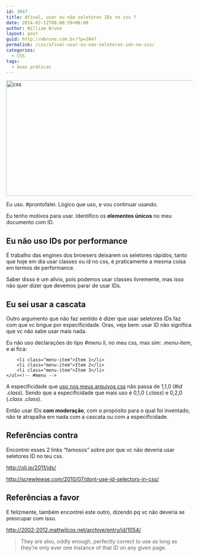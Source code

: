 ```yaml
---
id: 3047
title: Afinal, usar ou não seletores IDs no css ?
date: 2014-02-12T08:00:59+00:00
author: William Bruno
layout: post
guid: http://wbruno.com.br/?p=3047
permalink: /css/afinal-usar-ou-nao-seletores-ids-no-css/
categories:
  - CSS
tags:
  - boas práticas
---
```

<img src="/wp-content/uploads/2013/05/css.jpg" alt="css" width="800" height="312" class="aligncenter size-full wp-image-3006" srcset="/wp-content/uploads/2013/05/css.jpg 800w, /wp-content/uploads/2013/05/css-300x117.jpg 300w" sizes="(max-width: 800px) 100vw, 800px" />

Eu uso. #prontofalei. Lógico que uso, e vou continuar usando.

<!--more-->

Eu tenho motivos para usar. Identifico os **elementos únicos** no meu documento com ID.

## Eu não uso IDs por performance

É trabalho das engines dos browsers deixarem os seletores rápidos, tanto que hoje em dia usar classes ou id no css, é praticamente a mesma coisa em termos de performance.

Saber disso é um alívio, pois podemos usar classes livremente, mas isso não quer dizer que devemos parar de usar IDs.

## Eu sei usar a cascata

Outro argumento que não faz sentido é dizer que usar seletores IDs faz com que vc brigue por especificidade. Oras, veja bem: usar ID não significa que vc não sabe usar mais nada.

Eu não uso declarações do tipo <var>#menu li</var>, no meu css, mas sim: <var>.menu-item</var>, e ai fica:

```<ul id="menu">
    <li class="menu-item">Item 1</li>
    <li class="menu-item">Item 2</li>
    <li class="menu-item">Item 3</li>
</ul><!-- #menu -->
```

A especificidade que [uso nos meus arquivos css](http://www.maujor.com/tutorial/specificity_wars/specificitywars-05v2.jpg) não passa de 1,1,0 (<var>#id .class</var>). Sendo que a especificidade que mais uso é 0,1,0 (<var>.class</var>) e 0,2,0 (<var>.class .class</var>).

Então usar IDs **com moderação**, com o propósito para o qual foi inventado, não te atrapalha em nada com a cascata ou com a especificidade.

## Referências contra

Encontrei esses 2 links &#8220;famosos&#8221; sobre por que vc não deveria usar seletores ID no teu css.

<http://oli.jp/2011/ids/>

<http://screwlewse.com/2010/07/dont-use-id-selectors-in-css/>

## Referências a favor

E felizmente, também encontrei este outro, dizendo pq vc não deveria se preocupar com isso.

<http://2002-2012.mattwilcox.net/archive/entry/id/1054/>

> They are also, oddly enough, perfectly correct to use as long as they’re only ever one instance of that ID on any given page.

